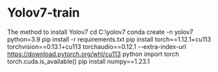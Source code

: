 # Yolov7-train
The method to install Yolov7 
  cd C:\yolov7
  conda create -n yolov7 python=3.9
  pip install -r requirements.txt
pip install torch==1.12.1+cu113 torchvision==0.13.1+cu113 torchaudio==0.12.1 --extra-index-url https://download.pytorch.org/whl/cu113
python
import torch
torch.cuda.is_available()
pip install numpy==1.23.1
